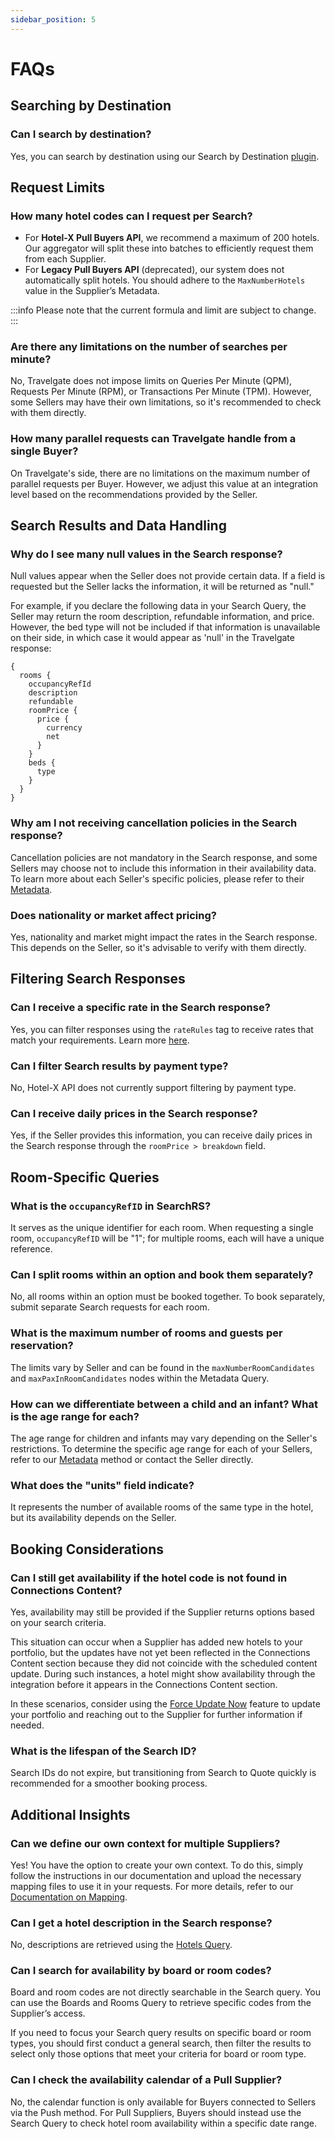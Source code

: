 ```yaml
---
sidebar_position: 5
---
```


# FAQs

## Searching by Destination

### Can I search by destination?
Yes, you can search by destination using our Search by Destination [plugin](/docs/apis/for-buyers/hotel-x-pull-buyers-api/plugins/search-by-destination).

## Request Limits

### How many hotel codes can I request per Search?
- For **Hotel-X Pull Buyers API**, we recommend a maximum of 200 hotels. Our aggregator will split these into batches to efficiently request them from each Supplier.
- For **Legacy Pull Buyers API** (deprecated), our system does not automatically split hotels. You should adhere to the `MaxNumberHotels` value in the Supplier’s Metadata.

:::info
Please note that the current formula and limit are subject to change.
:::

### Are there any limitations on the number of searches per minute?
No, Travelgate does not impose limits on Queries Per Minute (QPM), Requests Per Minute (RPM), or Transactions Per Minute (TPM). However, some Sellers may have their own limitations, so it's recommended to check with them directly.

### How many parallel requests can Travelgate handle from a single Buyer?
On Travelgate's side, there are no limitations on the maximum number of parallel requests per Buyer. However, we adjust this value at an integration level based on the recommendations provided by the Seller.

## Search Results and Data Handling

### Why do I see many null values in the Search response?
Null values appear when the Seller does not provide certain data. If a field is requested but the Seller lacks the information, it will be returned as "null."

For example, if you declare the following data in your Search Query, the Seller may return the room description, refundable information, and price. However, the bed type will not be included if that information is unavailable on their side, in which case it would appear as 'null' in the Travelgate response:
```
{
  rooms {
    occupancyRefId
    description
    refundable
    roomPrice {
      price {
        currency
        net
      }
    }
    beds {
      type
    }
  }
}
```
### Why am I not receiving cancellation policies in the Search response?
Cancellation policies are not mandatory in the Search response, and some Sellers may choose not to include this information in their availability data. To learn more about each Seller's specific policies, please refer to their [Metadata](/kb/connectivity-products/for-buyers/hotel-x/content/metadata).

### Does nationality or market affect pricing?
Yes, nationality and market might impact the rates in the Search response. This depends on the Seller, so it's advisable to verify with them directly.

## Filtering Search Responses

### Can I receive a specific rate in the Search response?
Yes, you can filter responses using the `rateRules` tag to receive rates that match your requirements. Learn more [here](/kb/connectivity-products/for-buyers/hotel-x/booking-flow/search/search-filters).

### Can I filter Search results by payment type?
No, Hotel-X API does not currently support filtering by payment type.

### Can I receive daily prices in the Search response?
Yes, if the Seller provides this information, you can receive daily prices in the Search response through the `roomPrice > breakdown` field.


## Room-Specific Queries

### What is the `occupancyRefID` in SearchRS?
It serves as the unique identifier for each room. When requesting a single room, `occupancyRefID` will be "1"; for multiple rooms, each will have a unique reference.

### Can I split rooms within an option and book them separately?
No, all rooms within an option must be booked together. To book separately, submit separate Search requests for each room.

### What is the maximum number of rooms and guests per reservation?
The limits vary by Seller and can be found in the `maxNumberRoomCandidates` and `maxPaxInRoomCandidates` nodes within the Metadata Query.

### How can we differentiate between a child and an infant? What is the age range for each?
The age range for children and infants may vary depending on the Seller's restrictions. To determine the specific age range for each of your Sellers, refer to our [Metadata](/docs/apis/for-buyers/hotel-x-pull-buyers-api/content/metadata) method or contact the Seller directly.

### What does the "units" field indicate?
It represents the number of available rooms of the same type in the hotel, but its availability depends on the Seller.

## Booking Considerations

### Can I still get availability if the hotel code is not found in Connections Content?
Yes, availability may still be provided if the Supplier returns options based on your search criteria.

This situation can occur when a Supplier has added new hotels to your portfolio, but the updates have not yet been reflected in the Connections Content section because they did not coincide with the scheduled content update. During such instances, a hotel might show availability through the integration before it appears in the Connections Content section.

In these scenarios, consider using the [Force Update Now](/kb/platform/app-features/connections/connections-content/content-management#how-can-i-use-the-force-update-now-functionality) feature to update your portfolio and reaching out to the Supplier for further information if needed.

### What is the lifespan of the Search ID?
Search IDs do not expire, but transitioning from Search to Quote quickly is recommended for a smoother booking process.

## Additional Insights

### Can we define our own context for multiple Suppliers?
Yes! You have the option to create your own context. To do this, simply follow the instructions in our documentation and upload the necessary mapping files to use it in your requests. For more details, refer to our [Documentation on Mapping](/docs/apis/for-buyers/hotel-x-pull-buyers-api/plugins/mapping).


### Can I get a hotel description in the Search response?
No, descriptions are retrieved using the [Hotels Query](/kb/connectivity-products/for-buyers/hotel-x/content/hotels).

### Can I search for availability by board or room codes?
Board and room codes are not directly searchable in the Search query. You can use the Boards and Rooms Query to retrieve specific codes from the Supplier’s access.

If you need to focus your Search query results on specific board or room types, you should first conduct a general search, then filter the results to select only those options that meet your criteria for board or room type.

### Can I check the availability calendar of a Pull Supplier?
No, the calendar function is only available for Buyers connected to Sellers via the Push method. For Pull Suppliers, Buyers should instead use the Search Query to check hotel room availability within a specific date range.